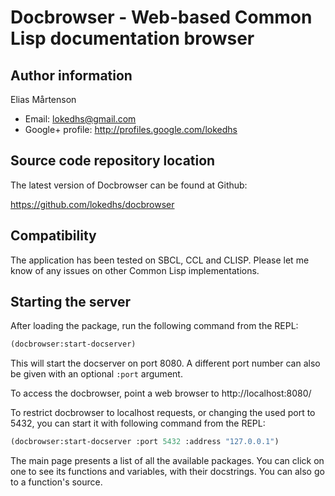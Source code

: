 # Docbrowser - Web-based Common Lisp documentation browser

## Author information

Elias Mårtenson
- Email: lokedhs@gmail.com
- Google+ profile: http://profiles.google.com/lokedhs

## Source code repository location

The latest version of Docbrowser can be found at Github:

https://github.com/lokedhs/docbrowser

## Compatibility

The application has been tested on SBCL, CCL and CLISP. Please let me
know of any issues on other Common Lisp implementations.

## Starting the server

After loading the package, run the following command from the REPL:

```lisp
(docbrowser:start-docserver)
```

This will start the docserver on port 8080. A different port number
can also be given with an optional `:port` argument.

To access the docbrowser, point a web browser to
http://localhost:8080/

To restrict docbrowser to localhost requests, or changing the used port to 5432, you can start it with following command from the REPL:

```lisp
(docbrowser:start-docserver :port 5432 :address "127.0.0.1")
```


The main page presents a list of all the available packages. You can
click on one to see its functions and variables, with their
docstrings. You can also go to a function's source.
